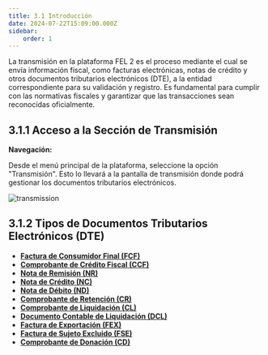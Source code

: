 ```yaml
---
title: 3.1 Introducción
date: 2024-07-22T15:09:00.000Z
sidebar:
    order: 1
---
```

La transmisión en la plataforma FEL 2 es el proceso mediante el cual se envía información fiscal, como facturas electrónicas, notas de crédito y otros documentos tributarios electrónicos (DTE), a la entidad correspondiente para su validación y registro. Es fundamental para cumplir con las normativas fiscales y garantizar que las transacciones sean reconocidas oficialmente.

## 3.1.1 Acceso a la Sección de Transmisión

**Navegación:**

Desde el menú principal de la plataforma, seleccione la opción "Transmisión". Esto lo llevará a la pantalla de transmisión donde podrá gestionar los documentos tributarios electrónicos.

![transmission](/images/uploads/acceso_transmision.gif "Acceso a pantalla de transmisión")

## 3.1.2 Tipos de Documentos Tributarios Electrónicos (DTE)

* **[Factura de Consumidor Final (FCF)](https://fel-man.netlify.app/transmission/3-2-factura-de-consumidor-final-fcf/)**
* **[Comprobante de Crédito Fiscal (CCF)](https://fel-man.netlify.app/transmission/3-3-comprobante-de-cr%C3%A9dito-fiscal-ccf/)**
* **[Nota de Remisión (NR)](https://fel-man.netlify.app/transmission/3-4-nota-de-remisi%C3%B3n-nr/)**
* **[Nota de Crédito (NC)](https://fel-man.netlify.app/transmission/3-5-nota-de-cr%C3%A9dito-nc/)**
* **[Nota de Débito (ND)](https://fel-man.netlify.app/transmission/3-6-nota-de-d%C3%A9bito-nd/)**
* **[Comprobante de Retención (CR)](https://fel-man.netlify.app/transmission/3-7-comprobante-de-retenci%C3%B3n-cr/)**
* **[Comprobante de Liquidación (CL)](https://fel-man.netlify.app/transmission/3-8-comprobante-de-liquidaci%C3%B3n-cl/)**
* **[Documento Contable de Liquidación (DCL)](https://fel-man.netlify.app/transmission/3-9-documento-contable-de-liquidaci%C3%B3n-dcl/)**
* **[Factura de Exportación (FEX)](https://fel-man.netlify.app/transmission/3-10-factura-de-exportaci%C3%B3n-fex/)**
* **[Factura de Sujeto Excluido (FSE)](https://fel-man.netlify.app/transmission/3-11-factura-de-sujeto-excluido-fse/)**
* **[Comprobante de Donación (CD)](https://fel-man.netlify.app/transmission/3-12-comprobante-de-donaci%C3%B3n-cd/)**
